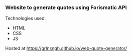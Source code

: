 ### Website to generate quotes using Forismatic API

Technologies used:
- HTML
- CSS
- JS

Hosted at https://grlnsngh.github.io/web-quote-generator/
